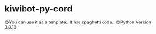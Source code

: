 <h1>kiwibot-py-cord</h1>
😋You can use it as a template.. It has spaghetti code..
😋Python Version 3.8.10
